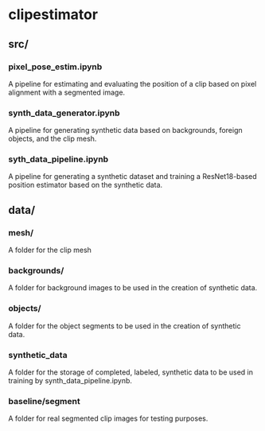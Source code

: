 # clipestimator

## src/
### pixel_pose_estim.ipynb
A pipeline for estimating and evaluating the position of a clip based on pixel alignment with a segmented image.

### synth_data_generator.ipynb
A pipeline for generating synthetic data based on backgrounds, foreign objects, and the clip mesh.

### syth_data_pipeline.ipynb
A pipeline for generating a synthetic dataset and training a ResNet18-based position estimator based on the synthetic data.

## data/
### mesh/
A folder for the clip mesh

### backgrounds/
A folder for background images to be used in the creation of synthetic data.

### objects/
A folder for the object segments to be used in the creation of synthetic data.

### synthetic_data
A folder for the storage of completed, labeled, synthetic data to be used in training by synth_data_pipeline.ipynb.

### baseline/segment
A folder for real segmented clip images for testing purposes.
